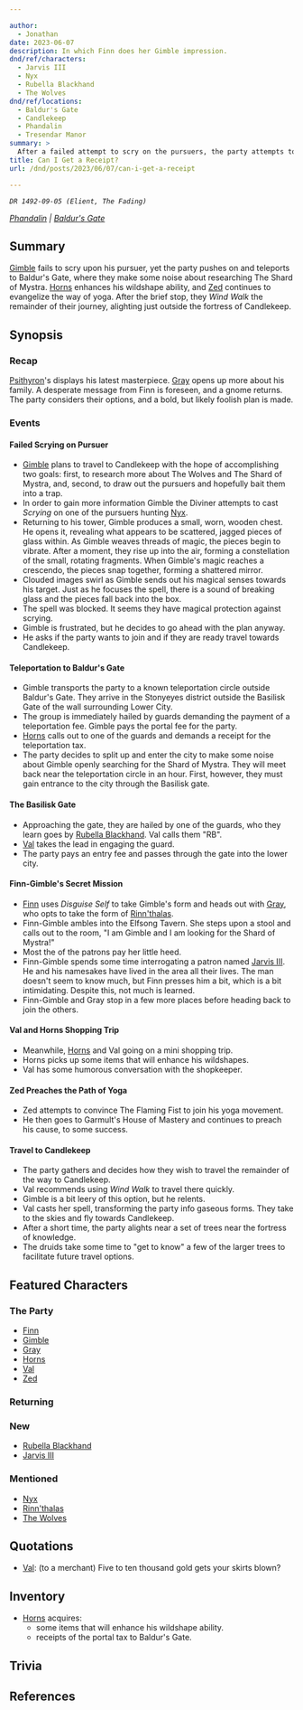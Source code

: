 ```yaml
---

author:
  - Jonathan
date: 2023-06-07
description: In which Finn does her Gimble impression.
dnd/ref/characters:
  - Jarvis III
  - Nyx
  - Rubella Blackhand
  - The Wolves
dnd/ref/locations:
  - Baldur's Gate
  - Candlekeep
  - Phandalin
  - Tresendar Manor
summary: >
  After a failed attempt to scry on the pursuers, the party attempts to sow rumours in Baldur's Gate before travelling on to the fortress of Candlekeep.
title: Can I Get a Receipt?
url: /dnd/posts/2023/06/07/can-i-get-a-receipt

---
```


_`DR 1492-09-05 (Elient, The Fading)`_

_[Phandalin](/dnd/locations/phandalin) | [Baldur's Gate](/dnd/locations/baldurs-gate)_

## Summary

[Gimble](/dnd/characters/gimble-the-diviner) fails to scry upon his pursuer, yet the party pushes on and teleports to Baldur's Gate, where they make some noise about researching The Shard of Mystra. [Horns](/dnd/characters/horns) enhances his wildshape ability, and [Zed](/dnd/characters/zed) continues to evangelize the way of yoga. After the brief stop, they *Wind Walk* the remainder of their journey, alighting just outside the fortress of Candlekeep. 

## Synopsis

### Recap

[Psithyron](/dnd/npcs/psithyron)'s displays his latest masterpiece. [Gray](/dnd/characters/haeltin-var-astora) opens up more about his family. A desperate message from Finn is foreseen, and a gnome returns. The party considers their options, and a bold, but likely foolish plan is made.

### Events

#### Failed Scrying on Pursuer

-  [Gimble](/dnd/characters/gimble-the-diviner) plans to travel to Candlekeep with the hope of accomplishing two goals: first, to research more about The Wolves and The Shard of Mystra, and, second, to draw out the pursuers and hopefully bait them into a trap.
- In order to gain more information Gimble the Diviner attempts to cast *Scrying* on one of the pursuers hunting [Nyx](/dnd/npcs/nyx).
- Returning to his tower, Gimble produces a small, worn, wooden chest. He opens it, revealing what appears to be scattered, jagged pieces of glass within. As Gimble weaves threads of magic, the pieces begin to vibrate. After a moment, they rise up into the air, forming a constellation of the small, rotating fragments. When Gimble's magic reaches a crescendo, the pieces snap together, forming a shattered mirror. 
- Clouded images swirl as Gimble sends out his magical senses towards his target. Just as he focuses the spell, there is a sound of breaking glass and the pieces fall back into the box.
- The spell was blocked. It seems they have magical protection against scrying.
- Gimble is frustrated, but he decides to go ahead with the plan anyway.
- He asks if the party wants to join and if they are ready travel towards Candlekeep.

#### Teleportation to Baldur's Gate

- Gimble transports the party to a known teleportation circle outside Baldur's Gate. They arrive in the Stonyeyes district outside the Basilisk Gate of the wall surrounding Lower City.
- The group is immediately hailed by guards demanding the payment of a teleportation fee. Gimble pays the portal fee for the party.
- [Horns](/dnd/characters/horns) calls out to one of the guards and demands a receipt for the teleportation tax.
- The party decides to split up and enter the city to make some noise about Gimble openly searching for the Shard of Mystra. They will meet back near the teleportation circle in an hour. First, however, they must gain entrance to the city through the Basilisk gate.

####  The Basilisk Gate

- Approaching the gate, they are hailed by one of the guards, who they learn goes by [Rubella Blackhand](/dnd/npcs/rubella-blackhand). Val calls them "RB".
- [Val](/dnd/characters/val) takes the lead in engaging the guard.
- The party pays an entry fee and passes through the gate into the lower city.

#### Finn-Gimble's Secret Mission

- [Finn](/dnd/characters/finn) uses *Disguise Self* to take Gimble's form and heads out with [Gray](/dnd/characters/haeltin-var-astora), who opts to take the form of [Rinn'thalas](/dnd/characters/rinnthalas-liadon).
- Finn-Gimble ambles into the Elfsong Tavern. She steps upon a stool and calls out to the room, "I am Gimble and I am looking for the Shard of Mystra!"
- Most the of the patrons pay her little heed.
- Finn-Gimble spends some time interrogating a patron named [Jarvis III](/dnd/npcs/jarvis-iii). He and his namesakes have lived in the area all their lives. The man doesn't seem to know much, but Finn presses him a bit, which is a bit intimidating. Despite this, not much is learned.
- Finn-Gimble and Gray stop in a few more places before heading back to join the others.

#### Val and Horns Shopping Trip

- Meanwhile, [Horns](/dnd/characters/horns) and Val going on a mini shopping trip.
- Horns picks up some items that will enhance his wildshapes.
- Val has some humorous conversation with the shopkeeper.

#### Zed Preaches the Path of Yoga

- Zed attempts to convince The Flaming Fist to join his yoga movement.
- He then goes to Garmult's House of Mastery and continues to preach his cause, to some success.

#### Travel to Candlekeep

- The party gathers and decides how they wish to travel the remainder of the way to Candlekeep.
- Val recommends using *Wind Walk* to travel there quickly.
- Gimble is a bit leery of this option, but he relents.
- Val casts her spell, transforming the party info gaseous forms. They take to the skies and fly towards Candlekeep.
- After a short time, the party alights near a set of trees near the fortress of knowledge.
- The druids take some time to "get to know" a few of the larger trees to facilitate future travel options.

## Featured Characters

### The Party

- [Finn](/dnd/characters/finn)
- [Gimble](/dnd/characters/gimble-the-diviner)
- [Gray](/dnd/characters/haeltin-var-astora)
- [Horns](/dnd/characters/horns)
- [Val](/dnd/characters/val)
- [Zed](/dnd/characters/zed)

### Returning

### New

- [Rubella Blackhand](/dnd/npcs/rubella-blackhand)
- [Jarvis III](/dnd/npcs/jarvis-iii)

### Mentioned

- [Nyx](/dnd/npcs/nyx)
- [Rinn'thalas](/dnd/characters/rinnthalas-liadon)
- [The Wolves](/dnd/npcs/the-wolves)

## Quotations

- [Val](/dnd/characters/val): (to a merchant) Five to ten thousand gold gets your skirts blown?

## Inventory

- [Horns](/dnd/characters/horns) acquires:
    - some items that will enhance his wildshape ability.
    - receipts of the portal tax to Baldur's Gate.

## Trivia

## References

